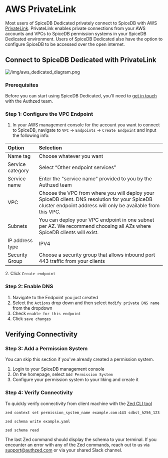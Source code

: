 
# AWS PrivateLink

Most users of SpiceDB Dedicated privately connect to SpiceDB with AWS [PrivateLink](https://docs.aws.amazon.com/whitepapers/latest/aws-privatelink/aws-privatelink.html). PrivateLink enables private connections from your AWS accounts and VPCs to SpiceDB permission systems in your SpiceDB Dedicated environment. Users of SpiceDB Dedicated also have the option to configure SpiceDB to be accessed over the open internet.

## Connect to SpiceDB Dedicated with PrivateLink

![/img/aws_dedicated_diagram.png](/img/aws_dedicated_diagram.png)

### Prerequisites

Before you can start using SpiceDB Dedicated, you'll need to [get in touch](https://authzed.com/call) with the Authzed team.

### Step 1: Configure the VPC Endpoint

1. In your AWS management console for the account you want to connect to SpiceDB, navigate to ```VPC``` → ```Endpoints``` → ```Create Endpoint``` and input the following info:

| Option               | Selection            |
| :------------------- | :------------------- |
| Name tag         | Choose whatever you want |
| Service category   | Select “Other endpoint services” |
| Service name       | Enter the "service name" provided to you by the Authzed team |
| VPC                | Choose the VPC from where you will deploy your SpiceDB client. DNS resolution for your SpiceDB cluster endpoint address will only be available from this VPC. |
| Subnets            | You can deploy your VPC endpoint in one subnet per AZ. We recommend choosing all AZs where SpiceDB clients will exist. |
| IP address type    | IPV4 |
| Security Group     | Choose a security group that allows inbound port 443 traffic from your clients |

2\. Click ```Create endpoint```

### Step 2: Enable DNS

1. Navigate to the Endpoint you just created
2. Select the ```Actions``` drop down and then select ```Modify private DNS name``` from the dropdown
3. Check ```enable for this endpoint```
4. Click ```save changes```

## Verifying Connectivity

### Step 3: Add a Permission System

You can skip this section if you've already created a permission system.

1. Login to your SpiceDB management console
2. On the homepage, select ```Add Permission System```
3. Configure your permission system to your liking and create it

### Step 4: Verify Connectivity

To quickly verify connectivity from client machine with the [Zed CLI tool](https://github.com/authzed/zed)

``` zed
zed context set permission_system_name example.com:443 sdbst_h256_123
```

``` zed
zed schema write example.yaml
```

``` zed
zed schema read
```

The last Zed command should display the schema to your terminal. If you encounter an error with any of the Zed commands, reach out to us via [support@authzed.com](support@authzed.com) or via your shared Slack channel.
